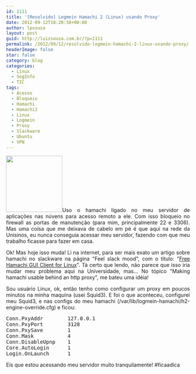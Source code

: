 ```yaml
---
id: 1111
title: '[Resolvido] Logmein Hamachi 2 (Linux) usando Proxy'
date: 2012-09-12T18:20:58+00:00
author: lpsouza
layout: post
guid: http://luizsouza.com.br/?p=1111
permalink: /2012/09/12/resolvido-logmein-hamachi-2-linux-usando-proxy/
headerImage: false
star: false
category: blog
categories:
  - Linux
  - SegInfo
  - TIC
tags:
  - Acesso
  - Bloqueio
  - Hamachi
  - Hamachi2
  - Linux
  - Logmein
  - Proxy
  - Slackware
  - Ubuntu
  - VPN
---
```

<p style="text-align: justify">
  <img class="alignright" src="http://www.finestdaily.com/wp-content/uploads/2011/02/LogMeIn-Hamachi.png" alt="" width="154" height="154" />Uso o hamachi ligado no meu servidor de aplicações nas núvens para acesso remoto a ele. Com isso bloqueio no firewall as portas de manutenção (para mim, principalmente 22 e 3306). Mas uma coisa que me deixava de cabelo em pé é que aqui na rede da Unisinos, eu nunca conseguia acessar meu servidor, fazendo com que meu trabalho ficasse para fazer em casa.
</p>

<p style="text-align: justify">
  Ok! Mas hoje isso muda! Li na internet, para ser mais exato um artigo sobre hamachi no slackware na página "Feel slack mood", com o título: "<a href="http://nitrogl.blogspot.com.br/2012/04/free-hamachi-gui-client-for-linux.html" target="_blank">Free Hamachi GUI Client for Linux</a>". Tá certo que lendo, não parece que isso iria mudar meu problema aqui na Universidade, mas... No tópico "Making hamachi usable behind an http proxy", me bateu uma idéia!
</p>

<p style="text-align: justify">
  Sou usuário Linux, ok, então tenho como configurar um proxy em poucos minutos na minha maquina (usei Squid3). E foi o que aconteceu, configurei meu Squid3, e nas configs do meu hamachi (/var/lib/logmein-hamachi/h2-engine-override.cfg) e ficou:
</p>

<pre>Conn.PxyAddr        127.0.0.1
Conn.PxyPort        3128
Conn.PxySave        1
Conn.Mask           4
Conn.DisableUpnp    1
Core.AutoLogin      1
Login.OnLaunch      1</pre>

<p style="text-align: justify">
  Eis que estou acessando meu servidor muito tranquilamente! #ficaadica
</p>